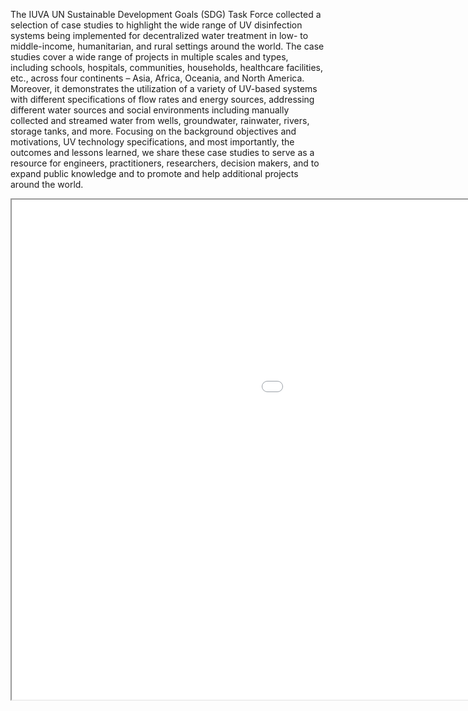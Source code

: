 The IUVA UN Sustainable Development Goals (SDG) Task Force collected a selection of case studies to highlight the wide range of UV disinfection systems being implemented for decentralized water treatment in low- to middle-income, humanitarian, and rural settings around the world. The case studies cover a wide range of projects in multiple scales and types, including schools, hospitals, communities, households, healthcare facilities, etc., across four continents – Asia, Africa, Oceania, and North America. Moreover, it demonstrates the utilization of a variety of UV-based systems with different specifications of flow rates and energy sources, addressing different water sources and social environments including manually collected and streamed water from wells, groundwater, rainwater, rivers, storage tanks, and more. Focusing on the background objectives and motivations, UV technology specifications, and most importantly, the outcomes and lessons learned, we share these case studies to serve as a resource for engineers, practitioners, researchers, decision makers, and to expand public knowledge and to promote and help additional projects around the world.

<iframe src="Decentralized UV Disinfection Systems in Low Resource Contexts.html" height="800" width="1400"></iframe>
